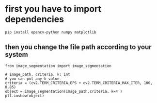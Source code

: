 # first you have to import dependencies

```
pip install opencv-python numpy matplotlib
```

## then you change the file path according to your system

```
from image_segmentation import image_segmentation

# image_path, criteria, k: int
# you can put any k value
criteria = (cv2.TERM_CRITERIA_EPS + cv2.TERM_CRITERIA_MAX_ITER, 100, 0.85)
object = image_segmentation(image_path,criteria, k=4 )
plt.imshow(object)

```
